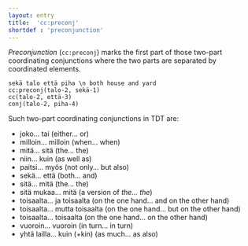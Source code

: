 ```yaml
---
layout: entry
title:  'cc:preconj'
shortdef : 'preconjunction'
---
```


*Preconjunction* (`cc:preconj`) marks the first part of those two-part
coordinating conjunctions where the two parts are separated by
coordinated elements.

<!-- fname:preconj.pdf -->
~~~ sdparse
sekä talo että piha \n both house and yard
cc:preconj(talo-2, sekä-1)
cc(talo-2, että-3)
conj(talo-2, piha-4)
~~~

Such two-part coordinating conjunctions in TDT are:

+ joko... tai (either... or)
+ milloin... milloin (when... when)
+ mitä... sitä (the... the)
+ niin... kuin (as well as)
+ paitsi... myös (not only... but also)
+ sekä... että (both... and)
+ sitä... mitä (the... the)
+ sitä mukaa... mitä (a version of *the... the*)
+ toisaalta... ja toisaalta (on the one hand... and on the other hand)
+ toisaalta... mutta toisaalta (on the one hand... but on the other hand)
+ toisaalta... toisaalta (on the one hand... on the other hand)
+ vuoroin... vuoroin (in turn... in turn)
+ yhtä lailla... kuin (+kin) (as much... as also)
